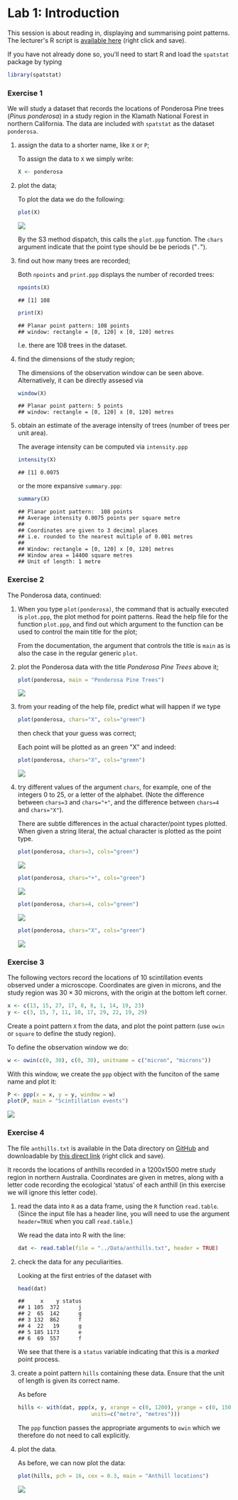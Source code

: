 Lab 1: Introduction
================

This session is about reading in, displaying and summarising point patterns.
The lecturer's R script is [available here](https://raw.githubusercontent.com/spatstat/testWorkshop/master/Scripts/script01.R) (right click and save).

If you have not already done so, you’ll need to start R and load the `spatstat` package by typing

``` r
library(spatstat)
```

### Exercise 1

We will study a dataset that records the locations of Ponderosa Pine trees (*Pinus ponderosa*) in a study region in the Klamath National Forest in northern California. The data are included with `spatstat` as the dataset `ponderosa`.

1.  assign the data to a shorter name, like `X` or `P`;

    To assign the data to `X` we simply write:

    ``` r
    X <- ponderosa
    ```

2.  plot the data;

    To plot the data we do the following:

    ``` r
    plot(X)
    ```

    ![](solution01_files/figure-markdown_github/unnamed-chunk-4-1.png)

    By the S3 method dispatch, this calls the `plot.ppp` function. The `chars` argument indicate that the point type should be be periods ("`.`").

3.  find out how many trees are recorded;

    Both `npoints` and `print.ppp` displays the number of recorded trees:

    ``` r
    npoints(X)
    ```

        ## [1] 108

    ``` r
    print(X)
    ```

        ## Planar point pattern: 108 points
        ## window: rectangle = [0, 120] x [0, 120] metres

    I.e. there are 108 trees in the dataset.

4.  find the dimensions of the study region;

    The dimensions of the observation window can be seen above. Alternatively, it can be directly assesed via

    ``` r
    window(X)
    ```

        ## Planar point pattern: 5 points
        ## window: rectangle = [0, 120] x [0, 120] metres

5.  obtain an estimate of the average intensity of trees (number of trees per unit area).

    The average intensity can be computed via `intensity.ppp`

    ``` r
    intensity(X)
    ```

        ## [1] 0.0075

    or the more expansive `summary.ppp`:

    ``` r
    summary(X)
    ```

        ## Planar point pattern:  108 points
        ## Average intensity 0.0075 points per square metre
        ## 
        ## Coordinates are given to 3 decimal places
        ## i.e. rounded to the nearest multiple of 0.001 metres
        ## 
        ## Window: rectangle = [0, 120] x [0, 120] metres
        ## Window area = 14400 square metres
        ## Unit of length: 1 metre

### Exercise 2

The Ponderosa data, continued:

1.  When you type `plot(ponderosa)`, the command that is actually executed is `plot.ppp`, the plot method for point patterns. Read the help file for the function `plot.ppp`, and find out which argument to the function can be used to control the main title for the plot;

    From the documentation, the argument that controls the title is `main` as is also the case in the regular generic `plot`.

2.  plot the Ponderosa data with the title *Ponderosa Pine Trees* above it;

    ``` r
    plot(ponderosa, main = "Ponderosa Pine Trees")
    ```

    ![](solution01_files/figure-markdown_github/unnamed-chunk-9-1.png)

3.  from your reading of the help file, predict what will happen if we type

    ``` r
    plot(ponderosa, chars="X", cols="green")
    ```

    then check that your guess was correct;

    Each point will be plotted as an green "X" and indeed:

    ``` r
    plot(ponderosa, chars="X", cols="green")
    ```

    ![](solution01_files/figure-markdown_github/unnamed-chunk-11-1.png)

4.  try different values of the argument `chars`, for example, one of the integers 0 to 25, or a letter of the alphabet. (Note the difference between `chars=3` and `chars="+"`, and the difference between `chars=4` and `chars="X"`).

    There are subtle differences in the actual character/point types plotted. When given a string literal, the actual character is plotted as the point type.

    ``` r
    plot(ponderosa, chars=3, cols="green")
    ```

    ![](solution01_files/figure-markdown_github/unnamed-chunk-12-1.png)

    ``` r
    plot(ponderosa, chars="+", cols="green")
    ```

    ![](solution01_files/figure-markdown_github/unnamed-chunk-12-2.png)

    ``` r
    plot(ponderosa, chars=4, cols="green")
    ```

    ![](solution01_files/figure-markdown_github/unnamed-chunk-12-3.png)

    ``` r
    plot(ponderosa, chars="X", cols="green")
    ```

    ![](solution01_files/figure-markdown_github/unnamed-chunk-12-4.png)

### Exercise 3

The following vectors record the locations of 10 scintillation events observed under a microscope. Coordinates are given in microns, and the study region was 30 × 30 microns, with the origin at the bottom left corner.

``` r
x <- c(13, 15, 27, 17, 8, 8, 1, 14, 19, 23)
y <- c(3, 15, 7, 11, 10, 17, 29, 22, 19, 29)
```

Create a point pattern `X` from the data, and plot the point pattern (use `owin` or `square` to define the study region).

To define the observation window we do:

``` r
w <- owin(c(0, 30), c(0, 30), unitname = c("micron", "microns"))
```

With this window, we create the `ppp` object with the funciton of the same name and plot it:

``` r
P <- ppp(x = x, y = y, window = w)
plot(P, main = "Scintillation events")
```

![](solution01_files/figure-markdown_github/unnamed-chunk-15-1.png)

### Exercise 4

The file `anthills.txt` is available in the Data directory on [GitHub](https://github.com/spatstat/testWorkshop) and downloadable by [this direct link](https://raw.githubusercontent.com/spatstat/testWorkshop/master/Data/anthills.txt) (right click and save).

It records the locations of anthills recorded in a 1200x1500 metre study region in northern Australia. Coordinates are given in metres, along with a letter code recording the ecological ‘status’ of each anthill (in this exercise we will ignore this letter code).

1.  read the data into `R` as a data frame, using the `R` function `read.table`. (Since the input file has a header line, you will need to use the argument `header=TRUE` when you call `read.table`.)

    We read the data into R with the line:

    ``` r
    dat <- read.table(file = "../Data/anthills.txt", header = TRUE)
    ```

2.  check the data for any peculiarities.

    Looking at the first entries of the dataset with

    ``` r
    head(dat)
    ```

        ##     x    y status
        ## 1 105  372      j
        ## 2  65  142      g
        ## 3 132  862      f
        ## 4  22   19      g
        ## 5 185 1173      e
        ## 6  69  557      f

    We see that there is a `status` variable indicating that this is a *marked* point process.

3.  create a point pattern `hills` containing these data. Ensure that the unit of length is given its correct name.

    As before

    ``` r
    hills <- with(dat, ppp(x, y, xrange = c(0, 1200), yrange = c(0, 1500), 
                           units=c("metre", "metres")))
    ```

    The `ppp` function passes the appropriate arguments to `owin` which we therefore do not need to call explicitly.

4.  plot the data.

    As before, we can now plot the data:

    ``` r
    plot(hills, pch = 16, cex = 0.3, main = "Anthill locations")
    ```

    ![](solution01_files/figure-markdown_github/unnamed-chunk-19-1.png)
